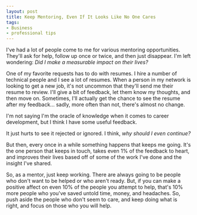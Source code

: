 ```yaml
---
layout: post
title: Keep Mentoring, Even If It Looks Like No One Cares
tags:
- Business
- professional tips
---
```

I've had a lot of people come to me for various mentoring opportunities.  They'll ask for help, follow up once or twice, and then just disappear.  I'm left wondering: _Did I make a measurable impact on their lives?_  

One of my favorite requests has to do with resumes.  I hire a number of technical people and I see a lot of resumes.  When a person in my network is looking to get a new job, it's not uncommon that they'll send me their resume to review.  I'll give a bit of feedback, let them know my thoughts, and then move on.  Sometimes, I'll actually get the chance to see the resume after my feedback... sadly, more often than not, there's almost no change.

I'm not saying I'm the oracle of knowledge when it comes to career development, but I think I have some useful feedback.  

It just hurts to see it rejected or ignored.  I think, _why should I even continue?_

But then, every once in a while something happens that keeps me going.  It's the one person that keeps in touch, takes even 1% of the feedback to heart, and improves their lives based off of some of the work I've done and the insight I've shared.

So, as a mentor, just keep working.  There are always going to be people who don't want to be helped or who aren't ready.  But, if you can make a positive affect on even 10% of the people you attempt to help, that's 10% more people who you've saved untold time, money, and headaches.  So, push aside the people who don't seem to care, and keep doing what is right, and focus on those who you will help.
